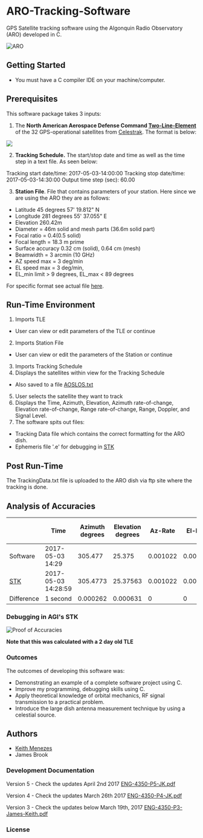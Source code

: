 # ARO-Tracking-Software
GPS Satellite tracking software using the Algonquin Radio Observatory (ARO) developed in C.

![ARO](http://kmenezes.github.io/ARO-Tracking-Software/docs/ARO.JPG)

## Getting Started
* You must have a C compiler IDE on your machine/computer.

## Prerequisites
This software package takes 3 inputs:
1. The **North American Aerospace Defense Command [Two-Line-Element](https://www.celestrak.com/columns/v04n03/)** of the 32 GPS-operational satellites from [Celestrak](https://www.celestrak.com/NORAD/elements/). The format is below:

![](http://kmenezes.github.io/ARO-Tracking-Software/docs/TLE.jpg)

2. **Tracking Schedule.** The start/stop date and time as well as the time step in a text file. As seen below:

Tracking start date/time: 2017-05-03-14:00:00
Tracking stop date/time: 2017-05-03-14:30:00
Output time step (sec): 60.00

3. **Station File**. File that contains parameters of your station. Here since we are using the ARO they are as follows:
  * Latitude 45 degrees 57' 19.812" N
  * Longitude 281 degrees 55' 37.055" E
  * Elevation 260.42m
  * Diameter = 46m solid and mesh parts (36.6m solid part)
  * Focal ratio = 0.4(0.5 solid)
  * Focal length = 18.3 m prime
  * Surface accuracy 0.32 cm (solid), 0.64 cm (mesh)
  * Beamwidth = 3 arcmin (10 GHz)
  * AZ speed max = 3 deg/min
  * EL speed max = 3 deg/min,
  * EL_min limit > 9 degrees, EL_max < 89 degrees

For specific format see actual file [here](https://github.com/kmenezes/ARO-Tracking-Software/blob/master/station_file.dat).

## Run-Time Environment
1. Imports TLE
  * User can view or edit parameters of the TLE or continue
2. Imports Station File
  * User can view or edit the parameters of the Station or continue
3. Imports Tracking Schedule
4. Displays the satellites within view for the Tracking Schedule
  * Also saved to a file [AOSLOS.txt](https://github.com/kmenezes/ARO-Tracking-Software/blob/master/AOSLOS.txt)
5. User selects the satellite they want to track
6. Displays the Time, Azimuth, Elevation, Azimuth rate-of-change, Elevation rate-of-change, Range rate-of-change, Range, Doppler, and Signal Level.
7. The software spits out files:
  * Tracking Data file which contains the correct formatting for the ARO dish.
  * Ephemeris file '.e' for debugging in [STK](www.agi.com)

## Post Run-Time
The TrackingData.txt file is uploaded to the ARO dish via ftp site where the tracking is done.

## Analysis of Accuracies
|            | Time                | Azimuth degrees  | Elevation degrees | Az-Rate  | El-Rate  | Range (km)  | Doppler Shift (kHz) | Signal Level (dBm) |
|------------|---------------------|----------|-----------|----------|----------|-------------|---------------------|--------------------|
| Software   | 2017-05-03 14:29    | 305.477  | 25.375    | 0.001022 | 0.006557 | 23486.77744 | 3.227356            | -139.215           |
| [STK](www.agi.com)       | 2017-05-03 14:28:59 | 305.4773 | 25.37563  | 0.001022 | 0.006557 | 23486.70615 | 3.227376            | -140.804369        |
| Difference | 1 second            | 0.000262 | 0.000631  | 0        | 0        | -0.071284   | 2E-05               | -1.589369          |

### Debugging in AGI's STK
![Proof of Accuracies](http://kmenezes.github.io/ARO-Tracking-Software/docs/spacehardware.PNG)

**Note that this was calculated with a 2 day old TLE**

### Outcomes
The outcomes of developing this software was:
* Demonstrating an example of a complete software project using C.
* Improve my programming, debugging skills using C.
* Apply theoretical knowledge of orbital mechanics, RF signal transmission to a practical problem.
* Introduce the large dish antenna measurement technique by using a celestial source.

## Authors
- [Keith Menezes](http://keithmenezes.ca)
- James Brook

### Development Documentation
Version 5 - Check the updates April 2nd 2017
[ENG-4350-P5-JK.pdf](http://kmenezes.github.io/ARO-Tracking-Software/docs/ENG-4350-P5-JK.pdf)

Version 4 - Check the updates March 26th 2017
[ENG-4350-P4-JK.pdf](http://kmenezes.github.io/ARO-Tracking-Software/docs/ENG-4350-P4-JK.pdf)

Version 3 - Check the updates below March 19th, 2017
[ENG-4350-P3-James-Keith.pdf](http://kmenezes.github.io/ARO-Tracking-Software/docs/ENG-4350-P3-James-Keith.pdf)

### License
